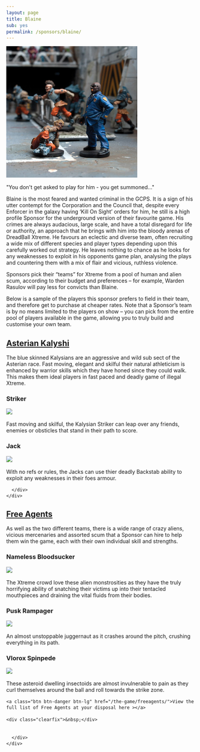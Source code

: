 ```yaml
---
layout: page
title: Blaine
sub: yes
permalink: /sponsors/blaine/
---
```


<!-- for each faction -->

<img class="img-thumbnail img-responsive pull-right" src="/img/xtreme-promo-image-11.jpg" />

"You don't get asked to play for him - you get summoned..."

Blaine is the most feared and wanted criminal in the GCPS. It is a sign of his utter contempt for the Corporation and the Council that, despite every Enforcer in the galaxy having  ‘Kill On Sight’ orders for him, he still is a high profile Sponsor for the underground version of their favourite game.  His crimes are always audacious, large scale, and have a total disregard for life or authority, an approach that he brings with him into the bloody arenas of DreadBall Xtreme.
He favours an eclectic and diverse team, often recruiting a wide mix of different species and player types depending upon this carefully worked out strategy. He leaves nothing to chance as he looks for any weaknesses to exploit in his opponents game plan, analysing the plays and countering them with a mix of flair and vicious, ruthless violence.

Sponsors pick their “teams” for Xtreme from a pool of human and alien scum, according to their budget and preferences – for example, Warden Rasulov will pay less for convicts than Blaine.

Below is a sample of the players this sponsor prefers to field in their team, and therefore get to purchase at cheaper rates. Note that a Sponsor’s team is by no means limited to the players on show – you can pick from the entire pool of players available in the game, allowing you to truly build and customise your own team.



<div class="panel-group" id="accordion" role="tablist" aria-multiselectable="true">
  <div class="panel panel-default">
    <div class="panel-heading" role="tab" id="headingOne">
      <h2 class="panel-title">
	<a data-toggle="collapse" data-parent="#accordion" href="#collapseOne" aria-expanded="true" aria-controls="collapseOne">
	  Asterian Kalyshi
	</a>
      </h2>
    </div>
    <div id="collapseOne" class="panel-collapse collapse" role="tabpanel" aria-labelledby="headingOne">
      <div class="panel-body">

<!-- for each faction -->

The blue skinned Kalysians are an aggressive and wild sub sect of the Asterian race. Fast moving, elegant and skilful their natural athleticism is enhanced by warrior skills which they have honed since they could walk. This makes them ideal players in fast paced and deadly game of illegal Xtreme.

<!-- Content Row -->
<div class="row">
<div class="col-md-4">
<h3>Striker</h3>
<a href="warden/"><img src="../img/Zee Pirate_color-head.png" class="pull-left img-responsive " /></a>
<p>Fast moving and skilful, the Kalysian Striker can leap over any friends, enemies or obsticles that stand in their path to score. </p>
</div>
<!-- /.col-md-4 -->
 <div class="col-md-4">
<h3>Jack</h3>
<a href="warden/"><img src="../img/Zee Pirate_color-head.png" class="pull-left img-responsive " /></a>
<p>With no refs or rules, the Jacks can use thier deadly Backstab ability to exploit any weaknesses in their foes armour.  </p>
</div>
<!-- /.col-md-4 -->
</div>
<!-- /.row -->

      </div>
    </div>
  </div>
  <div class="panel panel-default">
    <div class="panel-heading" role="tab" id="headingTwo">
      <h2 class="panel-title">
        <a class="collapsed" data-toggle="collapse" data-parent="#accordion" href="#collapseTwo" aria-expanded="false" aria-controls="collapseTwo">
          Free Agents
        </a>
      </h2>
    </div>
    <div id="collapseTwo" class="panel-collapse collapse" role="tabpanel" aria-labelledby="headingTwo">
      <div class="panel-body">

As well as the two different teams, there is a wide range of crazy aliens, vicious mercenaries and assorted scum that a Sponsor can hire to help them win the game, each with their own individual skill and strengths.

<!-- Content Row -->
<div class="row">
<div class="col-md-4">
<h3>Nameless Bloodsucker</h3>
<a href="warden/"><img src="../img/Zee Pirate_color-head.png" class="pull-left img-responsive " /></a>
<p>The Xtreme crowd love these alien monstrosities as they have the truly horrifying ability of snatching their victims up into their tentacled mouthpieces and draining the vital fluids from their bodies.</p>
</div>
<!-- /.col-md-4 -->
 <div class="col-md-4">
<h3>Pusk Rampager</h3>
<a href="warden/"><img src="../img/Zee Pirate_color-head.png" class="pull-left img-responsive " /></a>
<p>An almost unstoppable juggernaut as it crashes around the pitch, crushing everything in its path.   </p>
</div>
<!-- /.col-md-4 -->
<div class="col-md-4">
<h3>Vlorox Spinpede</h3>
<a href="warden/"><img src="../img/Zee Pirate_color-head.png" class="pull-left img-responsive " /></a>
<p>These asteroid dwelling insectoids are almost invulnerable to pain as they curl themselves around the ball and roll towards the strike zone. </p>
</div>
<!-- /.col-md-4 -->
</div>
<!-- /.row -->

	<a class="btn btn-danger btn-lg" href="/the-game/freeagents/">View the full list of Free Agents at your disposal here ></a>

	<div class="clearfix">&nbsp;</div>


      </div>
    </div>
  </div>
</div>
